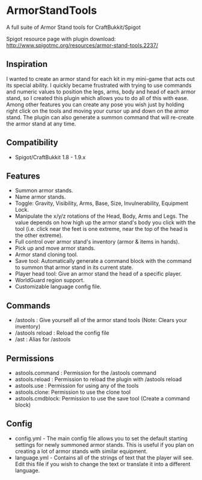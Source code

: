 # ArmorStandTools
A full suite of Armor Stand tools for CraftBukkit/Spigot

Spigot resource page with plugin download: http://www.spigotmc.org/resources/armor-stand-tools.2237/

Inspiration
-----------
I wanted to create an armor stand for each kit in my mini-game that acts out its special ability. I quickly became frustrated with trying to use commands and numeric values to position the legs, arms, body and head of each armor stand, so I created this plugin which allows you to do all of this with ease. Among other features you can create any pose you wish just by holding right click on the tools and moving your cursor up and down on the armor stand. The plugin can also generate a summon command that will re-create the armor stand at any time.

Compatibility
-------------
- Spigot/CraftBukkit 1.8 - 1.9.x

Features
--------
- Summon armor stands.
- Name armor stands.
- Toggle: Gravity, Visibility, Arms, Base, Size, Invulnerability, Equipment Lock.
- Manipulate the x/y/z rotations of the Head, Body, Arms and Legs. The value depends on how high up the armor stand's body you click with the tool (i.e. click near the feet is one extreme, near the top of the head is the other extreme).
- Full control over armor stand's inventory (armor & items in hands).
- Pick up and move armor stands.
- Armor stand cloning tool.
- Save tool: Automatically generate a command block with the command to summon that armor stand in its current state.
- Player head tool: Give an armor stand the head of a specific player.
- WorldGuard region support.
- Customizable language config file.

Commands
--------
- /astools : Give yourself all of the armor stand tools (Note: Clears your inventory)
- /astools reload : Reload the config file
- /ast : Alias for /astools

Permissions
-----------
- astools.command : Permission for the /astools command
- astools.reload : Permission to reload the plugin with /astools reload
- astools.use : Permission for using any of the tools
- astools.clone: Permission to use the clone tool
- astools.cmdblock: Permission to use the save tool (Create a command block)

Config
------
- config.yml - The main config file allows you to set the default starting settings for newly summoned armor stands. This is useful if you plan on creating a lot of armor stands with similar equipment.
- language.yml - Contains all of the strings of text that the player will see. Edit this file if you wish to change the text or translate it into a different language.
